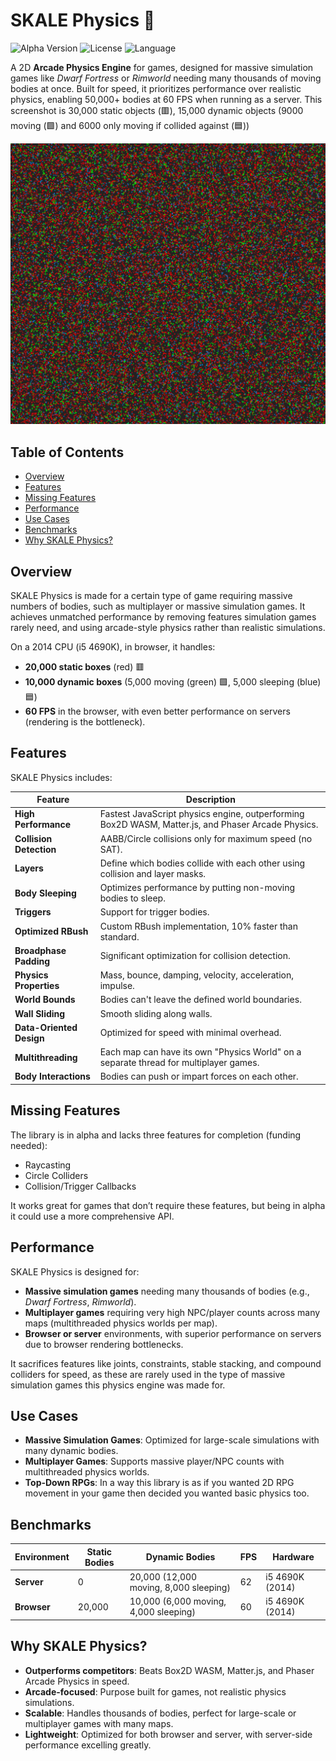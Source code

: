 # SKALE Physics 🚀

![Alpha Version](https://img.shields.io/badge/Version-Alpha-blue) ![License](https://img.shields.io/badge/License-MIT-green) ![Language](https://img.shields.io/badge/Language-JavaScript-yellow)

A 2D **Arcade Physics Engine** for games, designed for massive simulation games like *Dwarf Fortress* or *Rimworld* needing many thousands of moving bodies at once. Built for speed, it prioritizes performance over realistic physics, enabling 50,000+ bodies at 60 FPS when running as a server. This screenshot is 30,000 static objects (🟥), 15,000 dynamic objects (9000 moving (🟩) and 6000 only moving if collided against (🟦))

![SKALE Physics Demo](https://raw.githubusercontent.com/Gabriel-xyz/SKALE-Physics/main/screenshot.jpg)

## Table of Contents
- [Overview](#overview)
- [Features](#features)
- [Missing Features](#missing-features)
- [Performance](#performance)
- [Use Cases](#use-cases)
- [Benchmarks](#benchmarks)
- [Why SKALE Physics?](#why-skale-physics)

## Overview
SKALE Physics is made for a certain type of game requiring massive numbers of bodies, such as multiplayer or massive simulation games. It achieves unmatched performance by removing features simulation games rarely need, and using arcade-style physics rather than realistic simulations.

On a 2014 CPU (i5 4690K), in browser, it handles:
- **20,000 static boxes** (red) 🟥
- **10,000 dynamic boxes** (5,000 moving (green) 🟩, 5,000 sleeping (blue) 🟦)
- **60 FPS** in the browser, with even better performance on servers (rendering is the bottleneck).

## Features
SKALE Physics includes:

| Feature | Description |
|---------|-------------|
| **High Performance** | Fastest JavaScript physics engine, outperforming Box2D WASM, Matter.js, and Phaser Arcade Physics. |
| **Collision Detection** | AABB/Circle collisions only for maximum speed (no SAT). |
| **Layers** | Define which bodies collide with each other using collision and layer masks. |
| **Body Sleeping** | Optimizes performance by putting non-moving bodies to sleep. |
| **Triggers** | Support for trigger bodies. |
| **Optimized RBush** | Custom RBush implementation, 10% faster than standard. |
| **Broadphase Padding** | Significant optimization for collision detection. |
| **Physics Properties** | Mass, bounce, damping, velocity, acceleration, impulse. |
| **World Bounds** | Bodies can't leave the defined world boundaries. |
| **Wall Sliding** | Smooth sliding along walls. |
| **Data-Oriented Design** | Optimized for speed with minimal overhead. |
| **Multithreading** | Each map can have its own "Physics World" on a separate thread for multiplayer games. |
| **Body Interactions** | Bodies can push or impart forces on each other. |

## Missing Features
The library is in alpha and lacks three features for completion (funding needed):
- Raycasting
- Circle Colliders
- Collision/Trigger Callbacks

It works great for games that don’t require these features, but being in alpha it could use a more comprehensive API.

## Performance
SKALE Physics is designed for:
- **Massive simulation games** needing many thousands of bodies (e.g., *Dwarf Fortress*, *Rimworld*).
- **Multiplayer games** requiring very high NPC/player counts across many maps (multithreaded physics worlds per map).
- **Browser or server** environments, with superior performance on servers due to browser rendering bottlenecks.

It sacrifices features like joints, constraints, stable stacking, and compound colliders for speed, as these are rarely used in the type of massive simulation games this physics engine was made for.

## Use Cases
- **Massive Simulation Games**: Optimized for large-scale simulations with many dynamic bodies.
- **Multiplayer Games**: Supports massive player/NPC counts with multithreaded physics worlds.
- **Top-Down RPGs**: In a way this library is as if you wanted 2D RPG movement in your game then decided you wanted basic physics too.

## Benchmarks
| Environment | Static Bodies | Dynamic Bodies | FPS | Hardware |
|-------------|---------------|----------------|-----|----------|
| **Server**  | 0             | 20,000 (12,000 moving, 8,000 sleeping) | 62  | i5 4690K (2014) |
| **Browser** | 20,000        | 10,000 (6,000 moving, 4,000 sleeping) | 60  | i5 4690K (2014) |

## Why SKALE Physics?
- **Outperforms competitors**: Beats Box2D WASM, Matter.js, and Phaser Arcade Physics in speed.
- **Arcade-focused**: Purpose built for games, not realistic physics simulations.
- **Scalable**: Handles thousands of bodies, perfect for large-scale or multiplayer games with many maps.
- **Lightweight**: Optimized for both browser and server, with server-side performance excelling greatly.